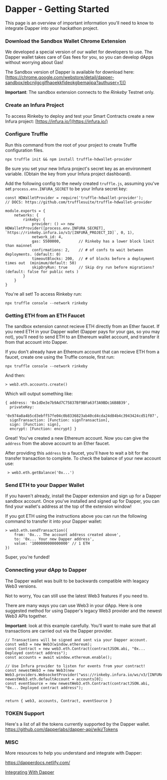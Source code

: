 # Dapper - Getting Started

This page is an overview of important information you'll need to know to integrate Dapper into your hackathon project.

### Download the Sandbox Wallet Chrome Extension

We developed a special version of our wallet for developers to use.
The Dapper wallet takes care of Gas fees for you, so you can develop dApps without worrying about Gas!

The Sandbox version of Dapper is available for download here:
[https://chrome.google.com/webstore/detail/dapper-sandbox/ebcnjlgcglfhaoekkfideokgbemajipa?authuser=1]()

**Important**: The sandbox extension connects to the _*Rinkeby*_ Testnet only.

### Create an Infura Project

To access Rinkeby to deploy and test your Smart Contracts create a new Infura project: [https://infura.io/](https://infura.io/)

### Configure Truffle

Run this command from the root of your project to create Truffle configuration files.

```
npx truffle init && npm install truffle-hdwallet-provider
```

Be sure you set your new Infura project's secret key as an environment variable.
(Obtain the key from your Infura project dashboard).

Add the following config to the newly created `truffle.js`, assuming you've set `process.env.INFURA_SECRET` to be your Infura secret key:

```
const HDWalletProvider = require('truffle-hdwallet-provider');
// DOCS: https://github.com/trufflesuite/truffle-hdwallet-provider

module.exports = {
    networks: {
        rinkeby: {
            provider: () => new HDWalletProvider([process.env.INFURA_SECRET], `https://rinkeby.infura.io/v3/[INFURA_PROJECT_ID]`, 0, 1),
            network_id: 4,
            gas: 5500000,        // Rinkeby has a lower block limit than mainnet
            confirmations: 2,    // # of confs to wait between deployments. (default: 0)
            timeoutBlocks: 200,  // # of blocks before a deployment times out  (minimum/default: 50)
            skipDryRun: true     // Skip dry run before migrations? (default: false for public nets )
        }
    }
}

```

You're all set! To access Rinkeby run:

```
npx truffle console --network rinkeby
```

### Getting ETH from an ETH Faucet

The sandbox extension cannot recieve ETH directly from an Ether faucet. If you need ETH in your Dapper wallet (Dapper pays for your gas, so you may not), you'll need to send ETH to an Ethereum wallet account, and transfer it from that account into Dapper.

If you don't already have an Ethereum account that can recieve ETH from a faucet, create one using the Truffle console, first run:

```
npx truffle console --network rinkeby
```

And then:

```
> web3.eth.accounts.create()
```

Which will output something like:

```
{ address: '0x1dDe3e7b9Ad7C75837Bf9BFa63f3A9BDc16B8B39',
  privateKey:
   '0x974a8a4b5cd3ebff57fe04c0b8336823ab40cd4cda24d84b4c3943424cd51f07',
  signTransaction: [Function: signTransaction],
  sign: [Function: sign],
  encrypt: [Function: encrypt] }
```

Great! You've created a new Ethereum account. Now you can give the `address` from the above account to an Ether faucet.

After providing this `address` to a faucet, you'll have to wait a bit for the transfer transaction to complete. To check the balance of your new account use:

```
 > web3.eth.getBalance('0x...')
```

### Send ETH to your Dapper Wallet

If you haven't already, install the Dapper extension and sign up for a Dapper sandbox account.
Once you've installed and signed up for Dapper, you can find your wallet's address at the top of the extension window!

If you got ETH using the instructions above you can run the following command to transfer it into your Dapper wallet:

```
> web3.eth.sendTransaction({
    from: '0x... The account address created above',
    to: '0x... Your new Dapper address',
    value: '1000000000000000' // 1 ETH
})
```

Super, you're funded!

### Connecting your dApp to Dapper

The Dapper wallet was built to be backwards compatible with leagacy Web3 versions.

Not to worry, You can still use the latest Web3 features if you need to.

There are many ways you can use Web3 in your dApp. Here is one suggested method for using Dapper's legacy Web3 provider and the newest Web3 APIs together.

**Important**: look at this example carefully. You'll want to make sure that all transactions are carried out via the Dapper provider.

```
// Transactions will be signed and sent via your Dapper account.
const web3 = new Web3(window.ethereum);
const Contract = new web3.eth.Contract(contractJSON.abi, "0x... Deployed contract address");
const accounts = await window.ethereum.enable();

// Use Infura provider to listen for events from your contract!
const newestWeb3 = new Web3(new Web3.providers.WebsocketProvider("wss://rinkeby.infura.io/ws/v3/[INFURA_PROJECT_ID]"));
newestWeb3.eth.defaultAccount = accounts[0];
const eventSource = new newestWeb3.eth.Contract(contractJSON.abi, "0x... Deployed contract address");


return { web3, accounts, Contract, eventSource }
```

### TOKEN Support

Here's a list of all the tokens currently supported by the Dapper wallet.<br/>
https://github.com/dapperlabs/dapper-api/wiki/Tokens


### MISC

More resources to help you understand and integrate with Dapper:

https://dapperdocs.netlify.com/

[Integrating With Dapper](https://zh-file.s3.amazonaws.com/167606914/bfc4bd66-4732-4bb3-aba9-7d47916f2642?Expires=1564692567&AWSAccessKeyId=AKIAI5X57DET3FHKSALA&Signature=OGJ8InyzpYpS8KXx3aGJyjMMYQU%3D)

